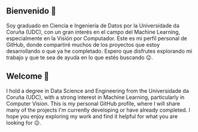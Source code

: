 ## Bienvenido 👋
Soy graduado en Ciencia e Ingeniería de Datos por la Universidade da Coruña (UDC), con un gran interés en el campo del Machine Learning, especialmente en la Visión por Computador. Este es mi perfil personal de GitHub, donde compartiré muchos de los proyectos que estoy desarrollando o que ya he completado. Espero que disfrutes explorando mi trabajo y que te sea de ayuda en lo que estés buscando 😉.

## Welcome 👋
I hold a degree in Data Science and Engineering from the Universidade da Coruña (UDC), with a strong interest in Machine Learning, particularly in Computer Vision. This is my personal GitHub profile, where I will share many of the projects I'm currently developing or have already completed. I hope you enjoy exploring my work and find it helpful for what you are looking for 😉.
<!--
**edluksss/edluksss** is a ✨ _special_ ✨ repository because its `README.md` (this file) appears on your GitHub profile.

Here are some ideas to get you started:

- 🔭 I’m currently working on ...
- 🌱 I’m currently learning ...
- 👯 I’m looking to collaborate on ...
- 🤔 I’m looking for help with ...
- 💬 Ask me about ...
- 📫 How to reach me: ...
- 😄 Pronouns: ...
- ⚡ Fun fact: ...
-->
